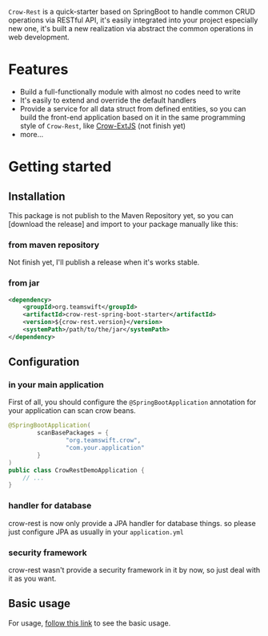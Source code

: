 `Crow-Rest` is a quick-starter based on SpringBoot to handle common CRUD operations via RESTful API, it's easily integrated into your project especially new one, it's built a new realization via abstract the common operations in web development.

# Features
* Build a full-functionally module with almost no codes need to write
* It's easily to extend and override the default handlers
* Provide a service for all data struct from defined entities, so you can build the front-end application based on it in the same programming style of `Crow-Rest`, like [Crow-ExtJS](https://github.com/laofahai/crow-extjs) (not finish yet)
* more...

# Getting started
## Installation
This package is not publish to the Maven Repository yet, so you can [download the release] and import to your package manually like this:

### from maven repository
Not finish yet, I'll publish a release when it's works stable.
### from jar
```xml
<dependency>
    <groupId>org.teamswift</groupId>
    <artifactId>crow-rest-spring-boot-starter</artifactId>
    <version>${crow-rest.version}</version>
    <systemPath>/path/to/the/jar</systemPath>
</dependency>
```
## Configuration

### in your main application
First of all, you should configure the `@SpringBootApplication` annotation for your application can scan crow beans.
```java
@SpringBootApplication(
        scanBasePackages = {
                "org.teamswift.crow",
                "com.your.application"
        }
)
public class CrowRestDemoApplication {
    // ...
}
```

### handler for database
crow-rest is now only provide a JPA handler for database things. so please just configure JPA as usually in your `application.yml`

### security framework
crow-rest wasn't provide a security framework in it by now, so just deal with it as you want.

## Basic usage
For usage, [follow this link](./docs/BasicUsage.md) to see the basic usage.
